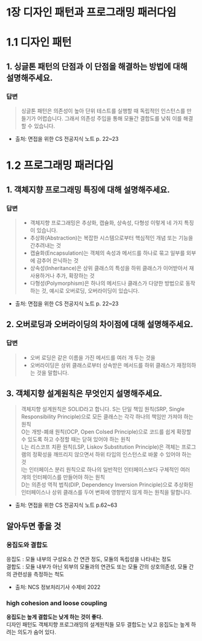 # **1장 디자인 패턴과 프로그래밍 패러다임**

# 1.1 디자인 패턴

## 1. 싱글톤 패턴의 단점과 이 단점을 해결하는 방법에 대해 설명해주세요.

### 답변

> 싱글톤 패턴은 의존성이 높아 단위 테스트를 실행할 때 독립적인 인스턴스를 만들기가 어렵습니다.
> 그래서 의존성 주입을 통해 모듈간 결합도를 낮춰 이를 해결할 수 있습니다.

- 출처: 면접을 위한 CS 전공지식 노트 p. 22~23

# 1.2 프로그래밍 패러다임

## 1. 객체지향 프로그래밍 특징에 대해 설명해주세요.

### 답변

> - 객체지향 프로그래밍은 추상화, 캡슐화, 상속성, 다형성 이렇게 네 가지 특징이 있습니다. <br>
> - 추상화(Abstraction)는 복잡한 시스템으로부터 핵심적인 개념 또는 기능을 간추려내는 것 <br>
> - 캡슐화(Encapsulation)는 객체의 속성과 메서드를 하나로 묶고 일부를 외부에 감추어 은닉하는 것 <br>
> - 상속성(Inheritance)은 상위 클래스의 특성을 하위 클래스가 이어받아서 재사용하거나 추가, 확장하는 것 <br>
> - 다형성(Polymorphism)은 하나의 메서드나 클래스가 다양한 방법으로 동작하는 것, 예시로 오버로딩, 오버라이딩이 있습니다. <br>

- 출처: 면접을 위한 CS 전공지식 노트 p. 22~23

## 2. 오버로딩과 오버라이딩의 차이점에 대해 설명해주세요.

### 답변

> - 오버 로딩은 같은 이름을 가진 메서드를 여러 개 두는 것을 <br>
> - 오버라이딩은 상위 클래스로부터 상속받은 메서드를 하위 클래스가 재정의하는 것을 말합니다. <br>

## 3. 객체지향 설계원칙은 무엇인지 설명해주세요.

> 객체지향 설계원칙은 SOLID라고 합니다.
> S는 단일 책임 원칙(SRP, Single Responsibility Principle)으로 모든 클래스는 각각 하나의 책임만 가져야 하는 원칙 <br>
> O는 개방-폐쇄 원칙(OCP, Open Colsed Principle)으로 코드를 쉽게 확장할 수 있도록 하고 수정할 때는 닫혀 있어야 하는 원칙 <br>
> L는 리스코프 치환 원칙(LSP, Liskov Substitution Principle)은 객체는 프로그램의 정확성을 깨뜨리지 않으면서 하위 타입의 인스턴스로 바꿀 수 있어야 하는 것 <br>
> I는 인터페이스 분리 원칙으로 하나의 일반적인 인터페이스보다 구체적인 여러 개의 인터페이스를 만들어야 하는 원칙 <br>
> D는 의존성 역적 법칙(DIP, Dependency Inversion Principle)으로 추상화된 인터페이스나 상위 클래스를 두어 변화에 영향받지 않게 하는 원칙을 말합니다. <br>

- 출처: 면접을 위한 CS 전공지식 노트 p.62~63

## 알아두면 좋을 것

### 응집도와 결합도

응집도 : 모듈 내부의 구성요소 간 연관 정도, 모듈의 독립성을 나타내는 정도  
결합도 : 모듈 내부가 아닌 외부의 모듈과의 연관도 또는 모듈 간의 상호의존성, 모듈 간의 관련성을 측정하는 척도

- 출처: NCS 정보처리기사 수제비 2022

### high cohesion and loose coupling

**응집도는 높게 결합도는 낮게 하는 것이 좋다.**  
디자인 패턴도 객체지향 프로그래밍의 설계원칙들 모두 결합도는 낮고 응집도는 높게 하려는 의도가 숨어 있다.
